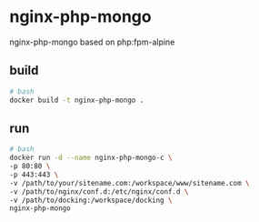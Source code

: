 # nginx-php-mongo
nginx-php-mongo based on php:fpm-alpine

## build
``` bash
# bash
docker build -t nginx-php-mongo .
```

## run
``` bash
# bash
docker run -d --name nginx-php-mongo-c \
-p 80:80 \
-p 443:443 \
-v /path/to/your/sitename.com:/workspace/www/sitename.com \
-v /path/to/nginx/conf.d:/etc/nginx/conf.d \
-v /path/to/docking:/workspace/docking \
nginx-php-mongo
```